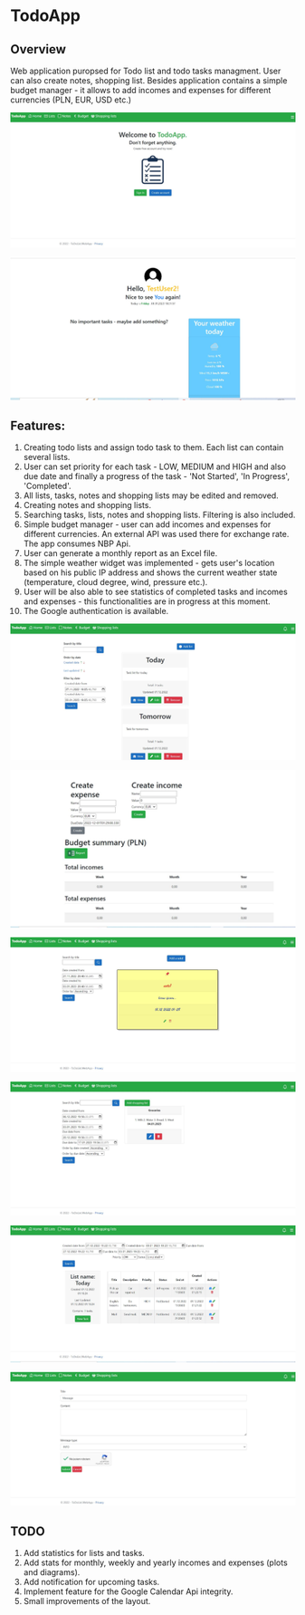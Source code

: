 # TodoApp

## Overview

Web application puropsed for Todo list and todo tasks managment. User can also create notes, shopping list. Besides application contains a simple budget manager - it allows to add incomes and expenses for different currencies (PLN, EUR, USD etc.)

![Image](https://github.com/Tomasz789/TodoApp-Deploying/blob/master/images/startpage.JPG)

![Image](https://github.com/Tomasz789/TodoApp-Deploying/blob/master/images/startpage2.JPG)

## Features:

1. Creating todo lists and assign todo task to them. Each list can contain several lists.
2. User can set priority for each task - LOW, MEDIUM and HIGH and also due date and finally a progress of the task - 'Not Started', 'In Progress', 'Completed'.
3. All lists, tasks, notes and shopping lists may be edited and removed.
4. Creating notes and shopping lists.
5. Searching tasks, lists, notes and shopping lists. Filtering is also included.
6. Simple budget manager - user can add incomes and expenses for different currencies. An external API was used there for exchange rate. The app consumes NBP Api.
7. User can generate a monthly report as an Excel file.
8. The simple weather widget was implemented - gets user's location based on his public IP address and shows the current weather state (temperature, cloud degree, wind, pressure etc.).
9. User will be also able to see statistics of completed tasks and incomes and expenses - this functionalities are in progress at this moment.
10. The Google authentication is available.

![Image](https://github.com/Tomasz789/TodoApp-Deploying/blob/master/images/listpage.JPG)

![Image](https://github.com/Tomasz789/TodoApp-Deploying/blob/master/images/budget.JPG)

![Image](https://github.com/Tomasz789/TodoApp-Deploying/blob/master/images/notepage.JPG)

![Image](https://github.com/Tomasz789/TodoApp-Deploying/blob/master/images/shoppinglist.JPG)

![Image](https://github.com/Tomasz789/TodoApp-Deploying/blob/master/images/tasklist.JPG)

![Image](https://github.com/Tomasz789/TodoApp-Deploying/blob/master/images/email.JPG)


## TODO

1. Add statistics for lists and tasks.
2. Add stats for monthly, weekly and yearly incomes and expenses (plots and diagrams).
3. Add notification for upcoming tasks.
4. Implement feature for the Google Calendar Api integrity.
5. Small improvements of the layout.



